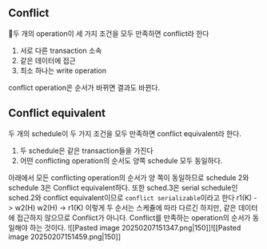 ## Conflict
두 개의 operation이 세 가지 조건을 모두 만족하면 conflict라 한다
1. 서로 다른 transaction 소속
2. 같은 데이터에 접근
3. 최소 하나는 write operation

conflict operation은 순서가 바뀌면 결과도 바뀐다.

## Conflict equivalent
두 개의 schedule이 두 가지 조건을 모두 만족하면 conflict equivalent라 한다.
1. 두 schedule은 같은 transaction들을 가진다
2. 어떤 conflicting operation의 순서도 양쪽 schedule 모두 동일하다.

아래에서 모든 conflicting operation의 순서가 양 쪽이 동일하므로 schedule 2와 schedule 3은 Conflict equivalent하다.
또한 sched.3은 serial schedule인 sched.2와 conflict equivalent이므로 `conflict serializable`이라고 한다
r1(K) -> w2(H)
w2(H) -> r1(K)
이렇게 두 순서는 스케쥴에 따라 다르긴 하지만, 같은 데이터에 접근하지 않으므로 Conflict가 아니다. Conflict를 만족하는 operation의 순서가 동일해야 하는 것이다.
![[Pasted image 20250207151347.png|150]]![[Pasted image 20250207151459.png|150]]